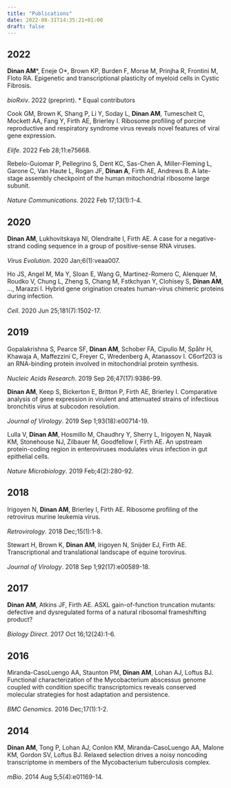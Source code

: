 ```yaml
---
title: "Publications"
date: 2022-08-31T14:35:21+01:00
draft: false
---
```


## 2022

**Dinan AM***, Eneje O*, Brown KP, Burden F, Morse M, Prinjha R, Frontini M, Floto RA. Epigenetic and transcriptional plasticity of myeloid cells in Cystic Fibrosis.<br /><br />
*bioRxiv*. 2022 (preprint).
\* Equal contributors

Cook GM, Brown K, Shang P, Li Y, Soday L, **Dinan AM**, Tumescheit C, Mockett AA, Fang Y, Firth AE, Brierley I. Ribosome profiling of porcine reproductive and respiratory syndrome virus reveals novel features of viral gene expression.<br /><br />
*Elife*. 2022 Feb 28;11:e75668.

Rebelo-Guiomar P, Pellegrino S, Dent KC, Sas-Chen A, Miller-Fleming L, Garone C, Van Haute L, Rogan JF, **Dinan A**, Firth AE, Andrews B. A late-stage assembly checkpoint of the human mitochondrial ribosome large subunit.<br /><br />
*Nature Communications*. 2022 Feb 17;13(1):1-4.

## 2020

**Dinan AM**, Lukhovitskaya NI, Olendraite I, Firth AE. A case for a negative-strand coding sequence in a group of positive-sense RNA viruses.<br /><br />
*Virus Evolution*. 2020 Jan;6(1):veaa007.

Ho JS, Angel M, Ma Y, Sloan E, Wang G, Martinez-Romero C, Alenquer M, Roudko V, Chung L, Zheng S, Chang M, Fstkchyan Y, Clohisey S, **Dinan AM**, ..., Marazzi I. Hybrid gene origination creates human-virus chimeric proteins during infection.<br /><br />
*Cell*. 2020 Jun 25;181(7):1502-17.

## 2019

Gopalakrishna S, Pearce SF, **Dinan AM**, Schober FA, Cipullo M, Spåhr H, Khawaja A, Maffezzini C, Freyer C, Wredenberg A, Atanassov I. C6orf203 is an RNA-binding protein involved in mitochondrial protein synthesis.<br /><br />
*Nucleic Acids Research*. 2019 Sep 26;47(17):9386-99.

**Dinan AM**, Keep S, Bickerton E, Britton P, Firth AE, Brierley I. Comparative analysis of gene expression in virulent and attenuated strains of infectious bronchitis virus at subcodon resolution.<br /><br />
*Journal of Virology*. 2019 Sep 1;93(18):e00714-19.

Lulla V, **Dinan AM**, Hosmillo M, Chaudhry Y, Sherry L, Irigoyen N, Nayak KM, Stonehouse NJ, Zilbauer M, Goodfellow I, Firth AE. An upstream protein-coding region in enteroviruses modulates virus infection in gut epithelial cells.<br /><br />
*Nature Microbiology*. 2019 Feb;4(2):280-92.

## 2018

Irigoyen N, **Dinan AM**, Brierley I, Firth AE. Ribosome profiling of the retrovirus murine leukemia virus.<br /><br />
*Retrovirology*. 2018 Dec;15(1):1-8.

Stewart H, Brown K, **Dinan AM**, Irigoyen N, Snijder EJ, Firth AE. Transcriptional and translational landscape of equine torovirus.<br /><br />
*Journal of Virology*. 2018 Sep 1;92(17):e00589-18.

## 2017

**Dinan AM**, Atkins JF, Firth AE. ASXL gain-of-function truncation mutants: defective and dysregulated forms of a natural ribosomal frameshifting product?<br /><br />
*Biology Direct*. 2017 Oct 16;12(24):1-6.

## 2016

Miranda-CasoLuengo AA, Staunton PM, **Dinan AM**, Lohan AJ, Loftus BJ. Functional characterization of the Mycobacterium abscessus genome coupled with condition specific transcriptomics reveals conserved molecular strategies for host adaptation and persistence.<br /><br />
*BMC Genomics*. 2016 Dec;17(1):1-2.

## 2014

**Dinan AM**, Tong P, Lohan AJ, Conlon KM, Miranda-CasoLuengo AA, Malone KM, Gordon SV, Loftus BJ. Relaxed selection drives a noisy noncoding transcriptome in members of the Mycobacterium tuberculosis complex.<br /><br />
*mBio*. 2014 Aug 5;5(4):e01169-14.
